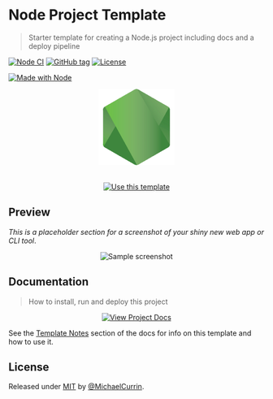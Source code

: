 # Node Project Template
> Starter template for creating a Node.js project including docs and a deploy pipeline

<!-- Badges generated with: https://michaelcurrin.github.io/badge-generator/ -->

[![Node CI](https://github.com/MichaelCurrin/node-project-template/workflows/Node%20CI/badge.svg)](https://github.com/MichaelCurrin/node-project-template/actions?query=workflow:"Node+CI")
[![GitHub tag](https://img.shields.io/github/tag/MichaelCurrin/node-project-template)](https://github.com/MichaelCurrin/node-project-template/releases/)
[![License](https://img.shields.io/badge/License-MIT-blue)](#license)

[![Made with Node](https://img.shields.io/badge/Node.js->=12-blue?logo=node.js&logoColor=white)](https://nodejs.org)

<div align="center">
    <a href="https://nodejs.org">  
        <img src="https://raw.githubusercontent.com/github/explore/master/topics/nodejs/nodejs.png"
             alt="node icon"
             title="Node.js"
             width="150" height="150" />
    </a>
</div>

<br>

<!-- TODO: Remove this badge when creating a new app from this template -->

<div align="center">

[![Use this template](https://img.shields.io/badge/Generate-Use_this_template-2ea44f?style=for-the-badge)](https://github.com/MichaelCurrin/node-project-template/generate)

</div>


## Preview

_This is a placeholder section for a screenshot of your shiny new web app or CLI tool_.

<!-- TODO Replace sample.png in the repo with your own image and then remove the indentation to turn this from a code block to actual markdown image. -->

<div align="center">
    <img src="/sample.png" alt="Sample screenshot" title="Sample screenshot" />
</div>


## Documentation
> How to install, run and deploy this project

<div align="center">
    
[![View Project Docs](https://img.shields.io/badge/View-Project_Docs-blue?style=for-the-badge)](/docs/)

</div>

<!-- TODO delete this note on a new project -->

See the [Template Notes](/docs/template-notes/) section of the docs for info on this template and how to use it.


## License

Released under [MIT](/LICENSE) by [@MichaelCurrin](https://github.com/MichaelCurrin).
